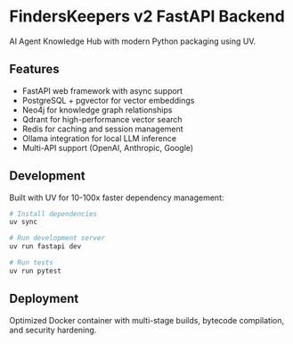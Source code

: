 # FindersKeepers v2 FastAPI Backend

AI Agent Knowledge Hub with modern Python packaging using UV.

## Features

- FastAPI web framework with async support
- PostgreSQL + pgvector for vector embeddings
- Neo4j for knowledge graph relationships  
- Qdrant for high-performance vector search
- Redis for caching and session management
- Ollama integration for local LLM inference
- Multi-API support (OpenAI, Anthropic, Google)

## Development

Built with UV for 10-100x faster dependency management:

```bash
# Install dependencies
uv sync

# Run development server
uv run fastapi dev

# Run tests
uv run pytest
```

## Deployment

Optimized Docker container with multi-stage builds, bytecode compilation, and security hardening.